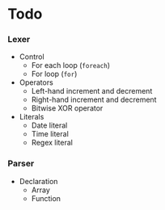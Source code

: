 # Todo
### Lexer
- Control
    - For each loop (`foreach`)
    - For loop (`for`)
- Operators
    - Left-hand increment and decrement
    - Right-hand increment and decrement
    - Bitwise XOR operator
- Literals
    - Date literal
    - Time literal
    - Regex literal

### Parser
- Declaration
    - Array
    - Function